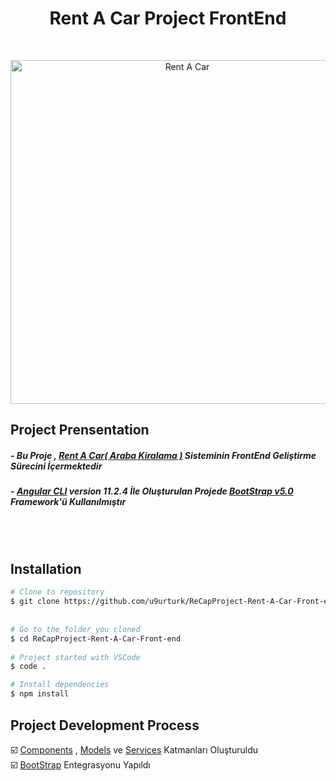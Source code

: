 <h1 align="center">Rent A Car Project FrontEnd</h1> <br>
<p align="center">
  <img src="https://media.giphy.com/media/WpxiPz418zwy54WQvJ/giphy.gif" width="550" alt="Rent A Car">
</p>


## Project Prensentation
##### - Bu Proje , [Rent A Car( Araba Kiralama )](https://github.com/u9urturk/ReCapProject-Rent-A-Car) Sisteminin FrontEnd Geliştirme Sürecini İçermektedir 
##### - [Angular CLI](https://github.com/angular/angular-cli) version 11.2.4 İle Oluşturulan Projede [BootStrap v5.0 ](https://getbootstrap.com/docs/5.0/getting-started/introduction/) Framework'ü Kullanılmıştır
<br>
<br>

## Installation

```bash
# Clone to repository
$ git clone https://github.com/u9urturk/ReCapProject-Rent-A-Car-Front-end
  
  
# Go to the folder you cloned
$ cd ReCapProject-Rent-A-Car-Front-end
  
# Project started with VSCode
$ code .

# Install dependencies
$ npm install
```

## Project Development Process
☑️ [Components](https://github.com/u9urturk/ReCapProject-Rent-A-Car-Front-end/tree/master/src/app/components) , [Models](https://github.com/u9urturk/ReCapProject-Rent-A-Car-Front-end/tree/master/src/app/models) ve [Services](https://github.com/u9urturk/ReCapProject-Rent-A-Car-Front-end/tree/master/src/app/services) Katmanları Oluşturuldu<br> 
☑️ [BootStrap](https://getbootstrap.com/docs/5.0/getting-started/introduction/) Entegrasyonu Yapıldı 

